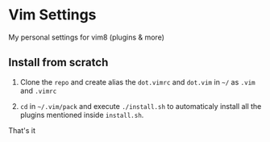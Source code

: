 # Vim Settings

My personal settings for vim8 (plugins & more)

## Install from scratch

1. Clone the `repo` and create alias  the `dot.vimrc` and `dot.vim` in `~/` as `.vim` and `.vimrc`

2. `cd` in `~/.vim/pack` and execute `./install.sh` to automaticaly install all the plugins mentioned inside `install.sh`.

That's it



